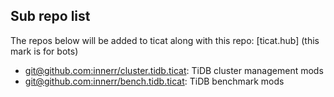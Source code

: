 ## Sub repo list
The repos below will be added to ticat along with this repo:
[ticat.hub] (this mark is for bots)
* [git@github.com:innerr/cluster.tidb.ticat](https://github.com/innerr/cluster.tidb.ticat): TiDB cluster management mods
* [git@github.com:innerr/bench.tidb.ticat](https://github.com/innerr/bench.tidb.ticat): TiDB benchmark mods
